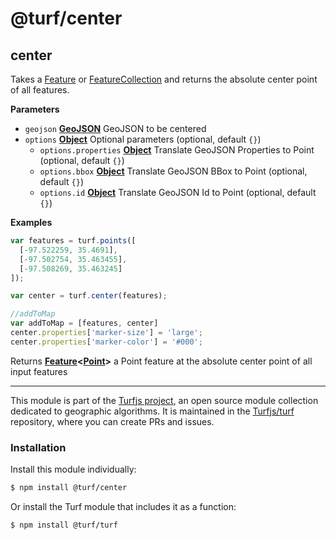 # @turf/center

<!-- Generated by documentation.js. Update this documentation by updating the source code. -->

## center

Takes a [Feature][1] or [FeatureCollection][2] and returns the absolute center point of all features.

**Parameters**

-   `geojson` **[GeoJSON][3]** GeoJSON to be centered
-   `options` **[Object][4]** Optional parameters (optional, default `{}`)
    -   `options.properties` **[Object][4]** Translate GeoJSON Properties to Point (optional, default `{}`)
    -   `options.bbox` **[Object][4]** Translate GeoJSON BBox to Point (optional, default `{}`)
    -   `options.id` **[Object][4]** Translate GeoJSON Id to Point (optional, default `{}`)

**Examples**

```javascript
var features = turf.points([
  [-97.522259, 35.4691],
  [-97.502754, 35.463455],
  [-97.508269, 35.463245]
]);

var center = turf.center(features);

//addToMap
var addToMap = [features, center]
center.properties['marker-size'] = 'large';
center.properties['marker-color'] = '#000';
```

Returns **[Feature][5]&lt;[Point][6]>** a Point feature at the absolute center point of all input features

[1]: https://tools.ietf.org/html/rfc7946#section-3.2

[2]: https://tools.ietf.org/html/rfc7946#section-3.3

[3]: https://tools.ietf.org/html/rfc7946#section-3

[4]: https://developer.mozilla.org/docs/Web/JavaScript/Reference/Global_Objects/Object

[5]: https://tools.ietf.org/html/rfc7946#section-3.2

[6]: https://tools.ietf.org/html/rfc7946#section-3.1.2

<!-- This file is automatically generated. Please don't edit it directly:
if you find an error, edit the source file (likely index.js), and re-run
./scripts/generate-readmes in the turf project. -->

---

This module is part of the [Turfjs project](http://turfjs.org/), an open source
module collection dedicated to geographic algorithms. It is maintained in the
[Turfjs/turf](https://github.com/Turfjs/turf) repository, where you can create
PRs and issues.

### Installation

Install this module individually:

```sh
$ npm install @turf/center
```

Or install the Turf module that includes it as a function:

```sh
$ npm install @turf/turf
```

